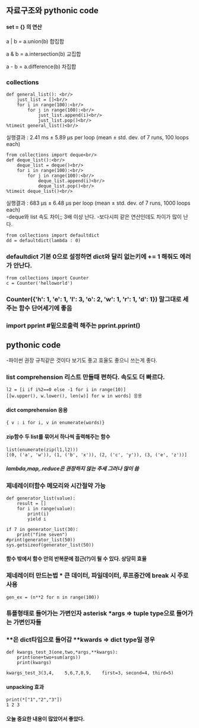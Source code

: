 ## 자료구조와 pythonic code

#### set = {}  의 연산

  a | b = a.union(b)  합집합

  a & b = a.intersection(b) 교집합

  a - b = a.difference(b) 차집합


### collections 

    def general_list(): <br/>
        just_list = []<br/>
        for i in range(100):<br/>
            for j in range(100):<br/>
                just_list.append(i)<br/>
                just_list.pop()<br/>
    %timeit general_list()<br/>
  
  실행결과 : 2.41 ms ± 5.89 µs per loop (mean ± std. dev. of 7 runs, 100 loops each)<br/>

    from collections import deque<br/>
    def deque_list():<br/>
        deque_list = deque()<br/>
        for i in range(100):<br/>
            for j in range(100):<br/>
                deque_list.append(i)<br/>
                deque_list.pop()<br/>
    %timeit deque_list()<br/>

  실행결과 : 683 µs ± 6.48 µs per loop (mean ± std. dev. of 7 runs, 1000 loops each)<br/>
-deque와 list 속도 차이;; 3배 이상 난다.
-보다시피 같은 연산인데도 차이가 많이 난다. 
<br/>

    from collections import defaultdict
    dd = defaultdict(lambda : 0)
### defaultdict 기본 0으로 설정하면 dict와 달리 없는키에 += 1 해줘도 에러가 안난다.

    from collections import Counter
    c = Counter('helloworld')
### Counter({'h': 1, 'e': 1, 'l': 3, 'o': 2, 'w': 1, 'r': 1, 'd': 1}) 말그대로 세주는 함수 단어세기에 좋음

### import pprint  #밑으로출력 해주는 pprint.pprint()


## pythonic code
-파이썬 권장 규칙같은 것이다 보기도 좋고 효율도 좋으니 쓰는게 좋다.
 
### list comprehension 리스트 만들때 편하다. 속도도 더 빠르다.
    l2 = [i if i%2==0 else -1 for i in range(10)] 
    [[w.upper(), w.lower(), len(w)] for w in words] 응용

#### dict comprehension 응용
    { v : i for i, v in enumerate(words)} 
  
#### zip함수 두 list를 묶어서 하나씩 출력해주는 함수
    list(enumerate(zip(l1,l2)))
    [(0, ('a', 'w')), (1, ('b', 'x')), (2, ('c', 'y')), (3, ('e', 'z'))]
  
##### lambda,map,.reduce은 권장하지 않는 추세 그러나 많이 씀

### 제네레이터함수 메모리와 시간절약 가능
    def generator_list(value):
        result = []
        for i in range(value):
            print(i)
            yield i

    if 7 in generator_list(30):
        print("fine seven")
    #print(generator_list(50))
    sys.getsizeof(generator_list(50))

#### 함수 밖에서 함수 안의 반복문에 접근(?)이 될 수 있다. 상당히 효율

### 제네레이터 만드는법 * 큰 데이터, 파일데이터, 루프중간에 break 시 주로 사용
    gen_ex = (n**2 for n in range(100)) 
  
### 튜플형태로 들어가는 가변인자 asterisk   *args    => tuple type으로 들어가는 가변인자들
### **은 dict타입으로 들어감                **kwards => dict type일 경우

    def kwargs_test_3(one,two,*args,**kwargs): 
        print(one+two+sum(args))
        print(kwargs)                    

    kwargs_test_3(3,4,    5,6,7,8,9,    first=3, second=4, third=5)

#### unpacking 효과
    print(*["1","2","3"])
    1 2 3
  
  
#### 오늘 중요한 내용이  많았어서 좋았다.
